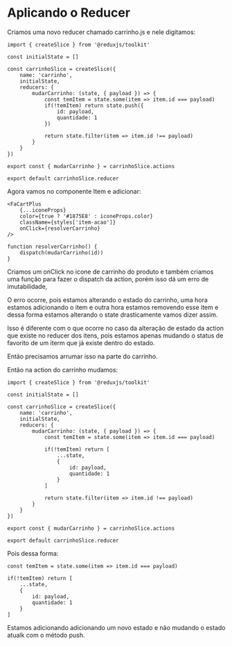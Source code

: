 # Aplicando o Reducer

Criamos uma novo reducer chamado carrinho.js e nele digitamos:

    import { createSlice } from '@reduxjs/toolkit'

    const initialState = []

    const carrinhoSlice = createSlice({
        name: 'carrinho',
        initialState,
        reducers: {
            mudarCarrinho: (state, { payload }) => {
                const temItem = state.some(item => item.id === payload)
                if(!temItem) return state.push({
                    id: payload,
                    quantidade: 1
                })

                return state.filter(item => item.id !== payload)
            }
        }
    })

    export const { mudarCarrinho } = carrinhoSlice.actions

    export default carrinhoSlice.reducer

Agora vamos no componente Item e adicionar:

    <FaCartPlus 
        {...iconeProps}
        color={true ? '#1875E8' : iconeProps.color}
        className={styles['item-acao']}
        onClick={resolverCarrinho}
    />

    function resolverCarrinho() {
        dispatch(mudarCarrinho(id))
    }

Criamos um onClick no icone de carrinho do produto e também criamos uma função para fazer o dispatch da action, porém isso dá um erro de imutabilidade,

O erro ocorre, pois estamos alterando o estado do carrinho, uma hora estamos adicionando o item e outra hora estamos removendo esse item e dessa forma estamos alterando o state drasticamente vamos dizer assim.

Isso é diferente com o que ocorre no caso da alteração de estado da action que existe no reducer dos itens, pois estamos apenas mudando o status de favorito de um iterm que já existe dentro do estado.

Então precisamos arrumar isso na parte do carrinho.

Então na action do carrinho mudamos:

    import { createSlice } from '@reduxjs/toolkit'

    const initialState = []

    const carrinhoSlice = createSlice({
        name: 'carrinho',
        initialState,
        reducers: {
            mudarCarrinho: (state, { payload }) => {
                const temItem = state.some(item => item.id === payload)

                if(!temItem) return [
                    ...state,
                    {
                        id: payload,
                        quantidade: 1
                    }
                ]

                return state.filter(item => item.id !== payload)
            }
        }
    })

    export const { mudarCarrinho } = carrinhoSlice.actions

    export default carrinhoSlice.reducer

Pois dessa forma:

    const temItem = state.some(item => item.id === payload)

    if(!temItem) return [
        ...state,
        {
            id: payload,
            quantidade: 1
        }
    ]

Estamos adicionando adicionando um novo estado e não mudando o estado atualk com o método push.